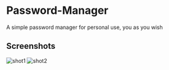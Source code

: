 # Password-Manager
A simple password manager for personal use, you as you wish

## Screenshots
![shot1](https://cloud.githubusercontent.com/assets/5285547/21897877/ca7f5918-d8e2-11e6-8c76-9a6acac6fe52.png)
![shot2](https://cloud.githubusercontent.com/assets/5285547/21897878/cbb0f026-d8e2-11e6-8052-0197d39dbb90.png)
